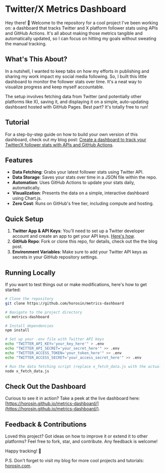 # Twitter/X Metrics Dashboard

Hey there! 👋 Welcome to the repository for a cool project I've been working on: a dashboard that tracks Twitter and X platform follower stats using APIs and GitHub Actions. It's all about making those metrics tangible and automatically updated, so I can focus on hitting my goals without sweating the manual tracking.

## What's This About?

In a nutshell, I wanted to keep tabs on how my efforts in publishing and sharing my work impact my social media following. So, I built this little dashboard to monitor the follower stats over time. It's a neat way to visualize progress and keep myself accountable.

The setup involves fetching data from Twitter (and potentially other platforms like X), saving it, and displaying it on a simple, auto-updating dashboard hosted with GitHub Pages. Best part? It's totally free to run!

## Tutorial

For a step-by-step guide on how to build your own version of this dashboard, check out my blog post: [Create a dashboard to track your Twitter/X follower stats with APIs and GitHub Actions](https://horosin.com).

## Features

- **Data Fetching**: Grabs your latest follower stats using Twitter API.
- **Data Storage**: Saves your stats over time in a JSON file within the repo.
- **Automation**: Uses GitHub Actions to update your stats daily, automatically.
- **Visualization**: Presents the data on a simple, interactive dashboard using Chart.js.
- **Zero Cost**: Runs on GitHub's free tier, including compute and hosting.

## Quick Setup

1. **Twitter App & API Keys**: You'll need to set up a Twitter developer account and create an app to get your API keys. [Here's how](https://developer.twitter.com/en/portal/dashboard).
2. **GitHub Repo**: Fork or clone this repo, for details, check out the the blog post.
3. **Environment Variables**: Make sure to add your Twitter API keys as secrets in your GitHub repository settings.

## Running Locally

If you want to test things out or make modifications, here's how to get started:

```bash
# Clone the repository
git clone https://github.com/horosin/metrics-dashboard

# Navigate to the project directory
cd metrics-dashboard

# Install dependencies
npm install

# Set up your .env file with Twitter API keys
echo "TWITTER_API_KEY='your_key_here'" > .env
echo "TWITTER_API_SECRET='your_secret_here'" >> .env
echo "TWITTER_ACCESS_TOKEN='your_token_here'" >> .env
echo "TWITTER_ACCESS_SECRET='your_access_secret_here'" >> .env

# Run the data fetching script (replace x_fetch_data.js with the actual script name if different)
node x_fetch_data.js
```

## Check Out the Dashboard

Curious to see it in action? Take a peek at the live dashboard here: [https://horosin.github.io/metrics-dashboard/](https://horosin.github.io/metrics-dashboard/).

## Feedback & Contributions

Loved this project? Got ideas on how to improve it or extend it to other platforms? Feel free to fork, star, and contribute. Any feedback is welcome!

Happy tracking! 🚀

P.S. Don't forget to visit my blog for more cool projects and tutorials: [horosin.com](https://horosin.com).
